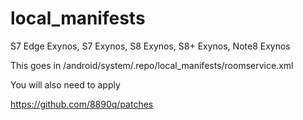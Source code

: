local_manifests
===============
S7 Edge Exynos, S7 Exynos, S8 Exynos, S8+ Exynos, Note8 Exynos

This goes in /android/system/.repo/local_manifests/roomservice.xml

You will also need to apply

https://github.com/8890q/patches
